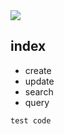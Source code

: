 <img src="http://www.powerlink.co.il/blog/wp-content/uploads/2015/07/PowerlinkLOGO1.png">

## index

+ create
+ update
+ search
+ query

```
test code
```


